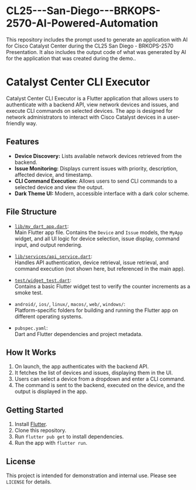 # CL25---San-Diego---BRKOPS-2570-AI-Powered-Automation
This repository includes the prompt used to generate an application with AI for Cisco Catalyst Center during the CL25 San Diego - BRKOPS-2570 Presentation. It also includes the output code of what was generated by AI for the application that was created during the demo.. 


# Catalyst Center CLI Executor

Catalyst Center CLI Executor is a Flutter application that allows users to authenticate with a backend API, view network devices and issues, and execute CLI commands on selected devices. The app is designed for network administrators to interact with Cisco Catalyst devices in a user-friendly way.

## Features

- **Device Discovery:** Lists available network devices retrieved from the backend.
- **Issue Monitoring:** Displays current issues with priority, description, affected device, and timestamp.
- **CLI Command Execution:** Allows users to send CLI commands to a selected device and view the output.
- **Dark Theme UI:** Modern, accessible interface with a dark color scheme.

## File Structure

- [`lib/my_dart_app.dart`](lib/my_dart_app.dart):  
  Main Flutter app file. Contains the `Device` and `Issue` models, the `MyApp` widget, and all UI logic for device selection, issue display, command input, and output rendering.

- [`lib/services/api_service.dart`](lib/services/api_service.dart):  
  Handles API authentication, device retrieval, issue retrieval, and command execution (not shown here, but referenced in the main app).

- [`test/widget_test.dart`](test/widget_test.dart):  
  Contains a basic Flutter widget test to verify the counter increments as a smoke test.

- `android/`, `ios/`, `linux/`, `macos/`, `web/`, `windows/`:  
  Platform-specific folders for building and running the Flutter app on different operating systems.

- `pubspec.yaml`:  
  Dart and Flutter dependencies and project metadata.

## How It Works

1. On launch, the app authenticates with the backend API.
2. It fetches the list of devices and issues, displaying them in the UI.
3. Users can select a device from a dropdown and enter a CLI command.
4. The command is sent to the backend, executed on the device, and the output is displayed in the app.

## Getting Started

1. Install [Flutter](https://flutter.dev/docs/get-started/install).
2. Clone this repository.
3. Run `flutter pub get` to install dependencies.
4. Run the app with `flutter run`.

## License

This project is intended for demonstration and internal use. Please see `LICENSE` for details.
